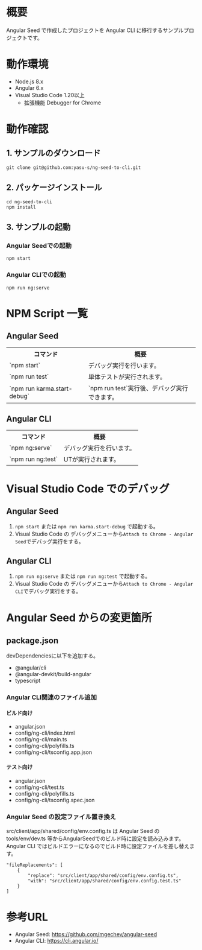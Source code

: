 # 概要  

Angular Seed で作成したプロジェクトを Angular CLI に移行するサンプルプロジェクトです。  

# 動作環境  

* Node.js 8.x  
* Angular 6.x  
* Visual Studio Code 1.20以上  
  * 拡張機能 Debugger for Chrome  

# 動作確認  

## 1. サンプルのダウンロード

```
git clone git@github.com:yasu-s/ng-seed-to-cli.git
```

## 2. パッケージインストール  

```
cd ng-seed-to-cli
npm install
```

## 3. サンプルの起動  

### Angular Seedでの起動

```
npm start
```

### Angular CLIでの起動  

```
npm run ng:serve
```

# NPM Script 一覧  

## Angular Seed 

<table>
    <tr>
        <th>コマンド</th>
        <th>概要</th>
    </tr>
    <tr>
        <td>`npm start`</td>
        <td>デバッグ実行を行います。</td>
    </tr>
    <tr>
        <td>`npm run test`</td>
        <td>単体テストが実行されます。</td>
    </tr>
    <tr>
        <td>`npm run karma.start-debug`</td>
        <td>`npm run test`実行後、デバッグ実行できます。</td>
    </tr>
</table>

## Angular CLI  

<table>
    <tr>
        <th>コマンド</th>
        <th>概要</th>
    </tr>
    <tr>
        <td>`npm ng:serve`</td>
        <td>デバッグ実行を行います。</td>
    </tr>
    <tr>
        <td>`npm run ng:test`</td>
        <td>UTが実行されます。</td>
    </tr>
</table>

# Visual Studio Code でのデバッグ  

## Angular Seed 

1. `npm start` または `npm run karma.start-debug` で起動する。  
1. Visual Studio Code の デバッグメニューから`Attach to Chrome - Angular Seed`でデバッグ実行をする。  

## Angular CLI  

1. `npm run ng:serve` または `npm run ng:test` で起動する。  
1. Visual Studio Code の デバッグメニューから`Attach to Chrome - Angular CLI`でデバッグ実行をする。  


# Angular Seed からの変更箇所  

## package.json  

devDependenciesに以下を追加する。  

* @angular/cli  
* @angular-devkit/build-angular  
* typescript  

### Angular CLI関連のファイル追加  

#### ビルド向け  

* angular.json
* config/ng-cli/index.html
* config/ng-cli/main.ts
* config/ng-cli/polyfills.ts 
* config/ng-cli/tsconfig.app.json

#### テスト向け  

* angular.json
* config/ng-cli/test.ts
* config/ng-cli/polyfills.ts 
* config/ng-cli/tsconfig.spec.json  

### Angular Seed の設定ファイル置き換え  

src/client/app/shared/config/env.config.ts は Angular Seed の tools/env/dev.ts 等からAngularSeedでのビルド時に設定を読み込みます。  
Angular CLI ではビルドエラーになるのでビルド時に設定ファイルを差し替えます。

```
"fileReplacements": [
    {
        "replace": "src/client/app/shared/config/env.config.ts",
        "with": "src/client/app/shared/config/env.config.test.ts"
    }
]
```

# 参考URL  

* Angular Seed: https://github.com/mgechev/angular-seed  
* Angular CLI: https://cli.angular.io/  


